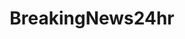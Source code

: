 ---
title: BreakingNews24hr
crosslinks:
- autotldr
- ReddLineNews
- me_irl
- politics
- TheColorIsBlue
- conspiracy
- niceguys
- EnoughTrumpSpam
- AnythingGoesNews
- IAmA
- AutoNewspaper
- BenJealous
- news
- raws
- livven
- worldnews
- Bad_Cop_No_Donut
- Agitative
- fidgetspin
---
